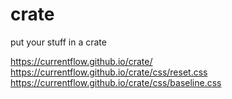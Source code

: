 # crate
put your stuff in a crate

https://currentflow.github.io/crate/  
https://currentflow.github.io/crate/css/reset.css 
https://currentflow.github.io/crate/css/baseline.css   


